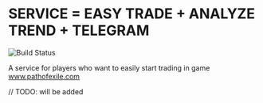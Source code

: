 # SERVICE = EASY TRADE + ANALYZE TREND + TELEGRAM

![Build Status](https://github.com/ylazakovich/path-of-exile-starter/actions/workflows/test.yml/badge.svg)

A service for players who want to easily start trading in game www.pathofexile.com

// TODO: will be added